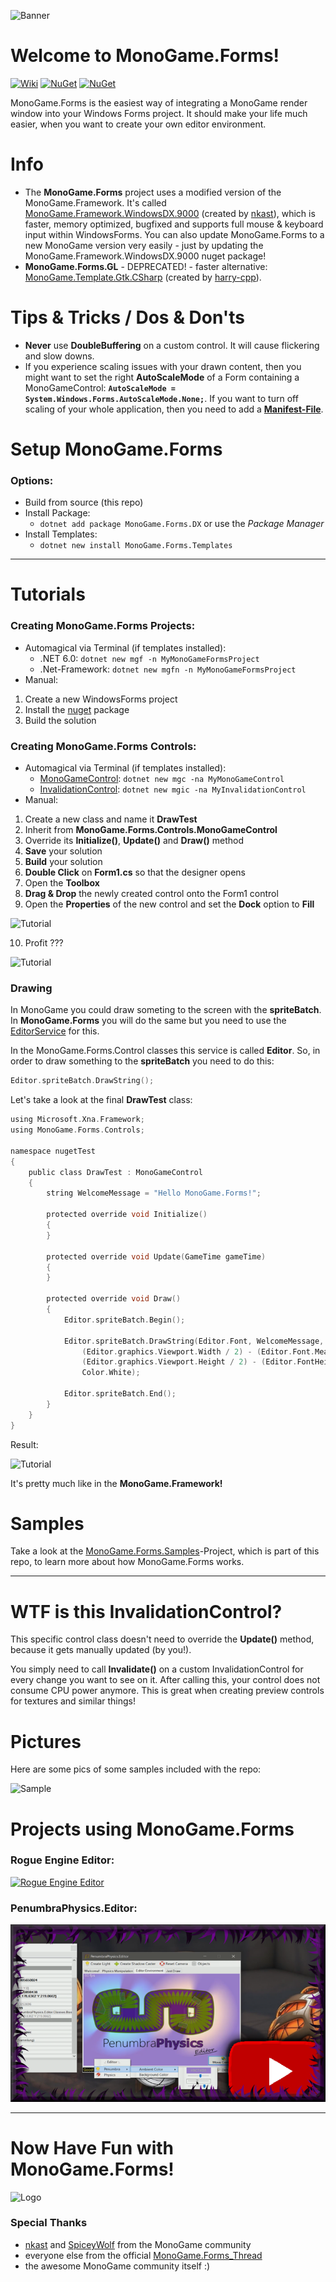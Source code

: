 ![Banner](Logos/Logo_Banner_800.png)

# Welcome to MonoGame.Forms!
[![Wiki](https://img.shields.io/badge/Wiki-Online!-orange.svg?style=flat-square&logo=github&colorA=ba51ff&colorB=51ff63)](https://github.com/BlizzCrafter/MonoGame.Forms/wiki) [![NuGet](https://img.shields.io/badge/NuGet-MonoGame.Forms-blue.svg?style=flat-square&logo=NuGet&colorA=5196ff&colorB=51edff)](https://www.nuget.org/packages/MonoGame.Forms.DX/) [![NuGet](https://img.shields.io/badge/NuGet-MonoGame.Forms.Templates-blue.svg?style=flat-square&logo=NuGet&colorA=5196ff&colorB=51edff)](https://www.nuget.org/packages/MonoGame.Forms.Templates)

MonoGame.Forms is the easiest way of integrating a MonoGame render window into your Windows Forms project. It should make your life much easier, when you want to create your own editor environment. 

# Info

* The **MonoGame.Forms** project uses a modified version of the MonoGame.Framework. It's called [MonoGame.Framework.WindowsDX.9000](https://www.nuget.org/packages/MonoGame.Framework.WindowsDX.9000/) (created by [nkast](https://github.com/nkast)), which is faster, memory optimized, bugfixed and supports full mouse & keyboard input within WindowsForms. You can also update MonoGame.Forms to a new MonoGame version very easily - just by updating the MonoGame.Framework.WindowsDX.9000 nuget package!
* **MonoGame.Forms.GL**  - DEPRECATED! - faster alternative: [MonoGame.Template.Gtk.CSharp](https://www.nuget.org/packages/MonoGame.Template.Gtk.CSharp/) (created by [harry-cpp](https://github.com/harry-cpp)).

# Tips & Tricks / Dos & Don'ts

* **Never** use **DoubleBuffering** on a custom control. It will cause flickering and slow downs.
* If you experience scaling issues with your drawn content, then you might want to set the right **AutoScaleMode** of a Form containing a MonoGameControl:
**`AutoScaleMode = System.Windows.Forms.AutoScaleMode.None;`**. If you want to turn off scaling of your whole application, then you need to add a **[Manifest-File](https://github.com/BlizzCrafter/MonoGame.Forms/blob/master/DPI_Aware_Application.md)**.

# Setup MonoGame.Forms
### Options:
- Build from source (this repo)
- Install Package:
  - ```dotnet add package MonoGame.Forms.DX``` or use the *Package Manager*
- Install Templates:
  - ```dotnet new install MonoGame.Forms.Templates```

***

# Tutorials
### Creating MonoGame.Forms Projects:
- Automagical via Terminal (if templates installed):
  - .NET 6.0: ```dotnet new mgf -n MyMonoGameFormsProject```
  - .Net-Framework: ```dotnet new mgfn -n MyMonoGameFormsProject```
- Manual:
1. Create a new WindowsForms project
2. Install the [nuget](https://www.nuget.org/packages/MonoGame.Forms.DX/3.1.0) package
3. Build the solution
  
### Creating MonoGame.Forms Controls:
- Automagical via Terminal (if templates installed):
  - [MonoGameControl](https://github.com/BlizzCrafter/MonoGame.Forms/wiki/FDEF831D): ```dotnet new mgc -na MyMonoGameControl```
  - [InvalidationControl](https://github.com/BlizzCrafter/MonoGame.Forms/wiki/62B63ABB): ```dotnet new mgic -na MyInvalidationControl```
- Manual:
1. Create a new class and name it **DrawTest**
2. Inherit from **MonoGame.Forms.Controls.MonoGameControl**
3. Override its **Initialize()**, **Update()** and **Draw()** method
4. **Save** your solution
5. **Build** your solution
6. **Double Click** on **Form1.cs** so that the designer opens
7. Open the **Toolbox**
8. **Drag & Drop** the newly created control onto the Form1 control
9. Open the **Properties** of the new control and set the **Dock** option to **Fill**

![Tutorial](https://github.com/BlizzCrafter/MonoGame.Forms/blob/master/doc/tut_00.PNG)

10. Profit ???

![Tutorial](https://github.com/BlizzCrafter/MonoGame.Forms/blob/master/doc/tut_00a.PNG)

### Drawing
In MonoGame you could draw someting to the screen with the **spriteBatch**.
In **MonoGame.Forms** you will do the same but you need to use the [EditorService](https://github.com/BlizzCrafter/MonoGame.Forms/wiki/29FDD2C0) for this.

In the MonoGame.Forms.Control classes this service is called **Editor**. So, in order to draw something to the **spriteBatch** you need to do this:

```c
Editor.spriteBatch.DrawString();
```

Let's take a look at the final **DrawTest** class:

```c
using Microsoft.Xna.Framework;
using MonoGame.Forms.Controls;

namespace nugetTest
{
    public class DrawTest : MonoGameControl
    {
        string WelcomeMessage = "Hello MonoGame.Forms!";

        protected override void Initialize()
        {
        }
        
        protected override void Update(GameTime gameTime)
        {
        }

        protected override void Draw()
        {
            Editor.spriteBatch.Begin();

            Editor.spriteBatch.DrawString(Editor.Font, WelcomeMessage, new Vector2(
                (Editor.graphics.Viewport.Width / 2) - (Editor.Font.MeasureString(WelcomeMessage).X / 2),
                (Editor.graphics.Viewport.Height / 2) - (Editor.FontHeight / 2)),
                Color.White);

            Editor.spriteBatch.End();
        }
    }
}
```
Result:

![Tutorial](https://github.com/BlizzCrafter/MonoGame.Forms/blob/master/doc/tut_00b.PNG)

It's pretty much like in the **MonoGame.Framework!**

# Samples

Take a look at the [MonoGame.Forms.Samples](https://github.com/BlizzCrafter/MonoGame.Forms/tree/master/MonoGame.Forms.NET.Samples/Tests)-Project,
which is part of this repo, to learn more about how MonoGame.Forms works.

***

# WTF is this **InvalidationControl**?

This specific control class doesn't need to override the **Update()** method, because it gets manually updated (by you!).

You simply need to call **Invalidate()** on a custom InvalidationControl for every change you want to see on it. After calling this, your control does not consume CPU power anymore. This is great when creating preview controls for textures and similar things!

# Pictures

Here are some pics of some samples included with the repo:

![Sample](https://github.com/BlizzCrafter/MonoGame.Forms/blob/master/doc/UpdateSample.png)

# Projects using MonoGame.Forms

### **Rogue Engine Editor**:

[![Rogue Engine Editor](https://img.youtube.com/vi/6fyQ64O9HME/0.jpg)](https://youtu.be/6fyQ64O9HME)

### **PenumbraPhysics.Editor**:

[![YouTube Video](https://github.com/BlizzCrafter/PenumbraPhysics.Editor/blob/master/Documentation/Thumbnail.png)](https://youtu.be/vQAxXN_V3X4)

***

# Now Have Fun with MonoGame.Forms!

![Logo](https://raw.githubusercontent.com/BlizzCrafter/MonoGame.Forms/master/Logos/Logo_Shadow_256.png)

### Special Thanks
- [nkast](https://github.com/nkast) and [SpiceyWolf](https://github.com/SpiceyWolf) from the MonoGame community
- everyone else from the official [MonoGame.Forms_Thread](http://community.monogame.net/t/monogame-forms-create-your-editor-environment/9954)
- the awesome MonoGame community itself :)
